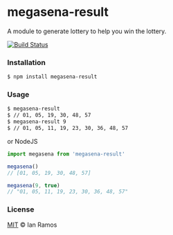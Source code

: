 megasena-result
=====

A module to generate lottery to help you win the lottery.


[![Build Status](https://travis-ci.org/IanRamosC/megasena-result.svg?branch=master)](https://travis-ci.org/IanRamosC/megasena-result)

### Installation

```sh
$ npm install megasena-result
```

### Usage

```sh
$ megasena-result
$ // 01, 05, 19, 30, 48, 57
$ megasena-result 9
$ // 01, 05, 11, 19, 23, 30, 36, 48, 57
```

or NodeJS

```js
import megasena from 'megasena-result'

megasena()
// [01, 05, 19, 30, 48, 57]

megasena(9, true)
// "01, 05, 11, 19, 23, 30, 36, 48, 57"


```

### License

[MIT](https://github.com/ianramosc/megasena-result/blob/master/LICENSE) © Ian Ramos
